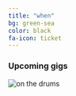 ```yaml
---
title: "when"
bg: green-sea
color: black
fa-icon: ticket
---
```


### Upcoming gigs



![on the drums](http://s27.postimg.org/6dkari3df/75992_2131942155010_808887214_n_1.jpg)
